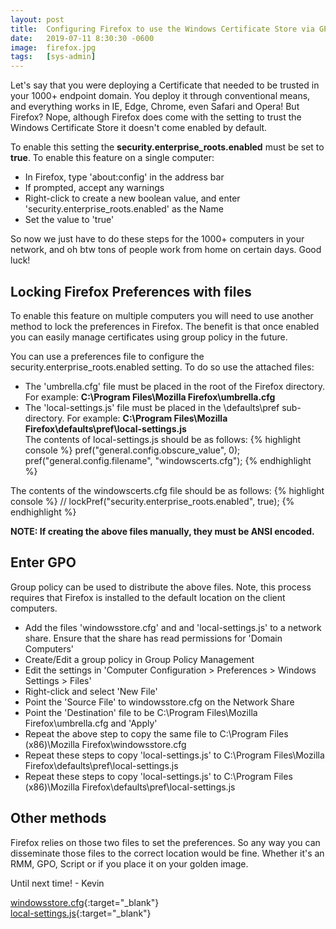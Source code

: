 ```yaml
---
layout: post
title:  Configuring Firefox to use the Windows Certificate Store via GPO
date:   2019-07-11 8:30:30 -0600
image:  firefox.jpg
tags:   [sys-admin]
---
```


Let's say that you were deploying a Certificate that needed to be trusted in your 1000+ endpoint domain. You deploy it through conventional means, and everything works in IE, Edge, Chrome, even Safari and Opera! But Firefox? Nope, although Firefox does come with the setting to trust the Windows Certificate Store it doesn't come enabled by default. 

To enable this setting the **security.enterprise_roots.enabled** must be set to **true**. To enable this feature on a single computer: 

* In Firefox, type 'about:config' in the address bar  
* If prompted, accept any warnings  
* Right-click to create a new boolean value, and enter 'security.enterprise_roots.enabled' as the Name  
* Set the value to 'true'  

So now we just have to do these steps for the 1000+ computers in your network, and oh btw tons of people work from home on certain days. Good luck!

## Locking Firefox Preferences with files
To enable this feature on multiple computers you will need to use another method to lock the preferences in Firefox. The benefit is that once enabled you can easily manage certificates using group policy in the future. 
 
You can use a preferences file to configure the security.enterprise_roots.enabled setting. To do so use the attached files:
* The 'umbrella.cfg' file must be placed in the root of the Firefox directory. For example: **C:\Program Files\Mozilla Firefox\umbrella.cfg**
* The 'local-settings.js' file must be placed in the \defaults\pref sub-directory. For example: **C:\Program Files\Mozilla Firefox\defaults\pref\local-settings.js**  
The contents of local-settings.js should be as follows:
{% highlight console %}
 pref("general.config.obscure_value", 0); 
 pref("general.config.filename", "windowscerts.cfg"); {% endhighlight %}
 
The contents of the windowscerts.cfg file should be as follows:
{% highlight console %}
 //
 lockPref("security.enterprise_roots.enabled", true);
{% endhighlight %}

**NOTE:  If creating the above files manually, they must be ANSI encoded.**

## Enter GPO  
Group policy can be used to distribute the above files.  Note, this process requires that Firefox is installed to the default location on the client computers.

* Add the files 'windowsstore.cfg' and and 'local-settings.js' to a network share.  Ensure that the share has read permissions for 'Domain Computers'
* Create/Edit a group policy in Group Policy Management
* Edit the settings in 'Computer Configuration > Preferences > Windows Settings > Files'
* Right-click and select 'New File'
* Point the 'Source File' to windowsstore.cfg on the Network Share
* Point the 'Destination' file to be C:\Program Files\Mozilla Firefox\umbrella.cfg and 'Apply'
* Repeat the above step to copy the same file to C:\Program Files (x86)\Mozilla Firefox\windowsstore.cfg
* Repeat these steps to copy 'local-settings.js' to C:\Program Files\Mozilla Firefox\defaults\pref\local-settings.js
* Repeat these steps to copy 'local-settings.js' to C:\Program Files (x86)\Mozilla Firefox\defaults\pref\local-settings.js

## Other methods
Firefox relies on those two files to set the preferences. So any way you can disseminate those files to the correct location would be fine. Whether it's an RMM, GPO, Script or if you place it on your golden image. 

Until next time! - Kevin

[windowsstore.cfg](https://raw.githubusercontent.com/KievCast/adhocsec/master/firefox-trust-windows-certificates/windowsstore.cfg){:target="_blank"}  
[local-settings.js](https://raw.githubusercontent.com/KievCast/adhocsec/master/firefox-trust-windows-certificates/local-settings.js){:target="_blank"}  
